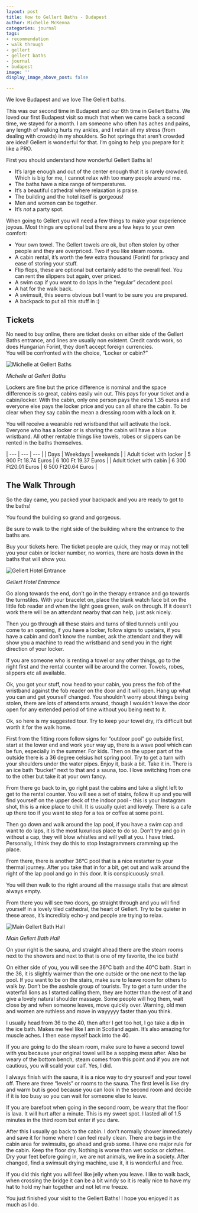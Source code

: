 ```yaml
---
layout: post
title: How to Gellert Baths - Budapest
author: Michelle McKenna
categories: journal
tags:
- recommendation
- walk through
- gellert
- gellert baths
- journal
- budapest
image: ''
display_image_above_post: false

---
```

We love Budapest and we love The Gellert baths.

This was our second time in Budapest and our 6th time in Gellert Baths. We loved our first Budapest visit so much that when we came back a second time, we stayed for a month. I am someone who often has aches and pains, any length of walking hurts my ankles, and I retain all my stress (from dealing with crowds) in my shoulders. So hot springs that aren't crowded are ideal! Gellert is wonderful for that. I’m going to help you prepare for it like a PRO.

First you should understand how wonderful Gellert Baths is!

* It’s large enough and out of the center enough that it is rarely crowded. Which is big for me, I cannot relax with too many people around me.
* The baths have a nice range of temperatures.
* It’s a beautiful cathedral where relaxation is praise.
* The building and the hotel itself is gorgeous!
* Men and women can be together.
* It’s _not_ a party spot.

When going to Gellert you will need a few things to make your experience joyous. Most things are optional but there are a few keys to your own comfort:

* Your own towel. The Gellert towels are ok, but often stolen by other people and they are overpriced. Two if you like steam rooms.
* A cabin rental, it’s worth the few extra thousand (Forint) for privacy and ease of storing your stuff.
* Flip flops, these are optional but certainly add to the overall feel. You can rent the slippers but again, over priced.
* A swim cap if you want to do laps in the “regular” decadent pool.
* A hat for the walk back.
* A swimsuit, this seems obvious but I want to be sure you are prepared.
* A backpack to put all this stuff in :)

## Tickets

No need to buy online, there are ticket desks on either side of the Gellert Baths entrance, and lines are usually non existent. Credit cards work, so does Hungarian Forint, they don’t accept foreign currencies.  
You will be confronted with the choice, “Locker or cabin?”

![Michelle at Gellert Baths](/assets/img/gellert-baths-michelle-1.jpg "Michelle at Gellert Baths")

_Michelle at Gellert Baths_

Lockers are fine but the price difference is nominal and the space difference is so great, cabins easily win out. This pays for your ticket and a cabin/locker. With the cabin, only one person pays the extra 1.35 euros and everyone else pays the locker price and you can all share the cabin. To be clear when they say cabin the mean a dressing room with a lock on it.

You will receive a wearable red wristband that will activate the lock. Everyone who has a locker or is sharing the cabin will have a blue wristband. All other rentable things like towels, robes or slippers can be rented in the baths themselves.

| --- | --- | --- |
| Days | Weekdays | weekends |
| Adult ticket with locker | 5 900 Ft 18.74 Euros | 6 100 Ft 19.37 Euros |
| Adult ticket with cabin | 6 300 Ft20.01 Euros | 6 500 Ft20.64 Euros |

## The Walk Through

So the day came, you packed your backpack and you are ready to got to the baths!

You found the building so grand and gorgeous.

Be sure to walk to the right side of the building where the entrance to the baths are.

Buy your tickets here. The ticket people are quick, they may or may not tell you your cabin or locker number, no worries, there are hosts down in the baths that will show you.

![Gellert Hotel Entrance](/assets/img/gellert-baths-entrance.jpg "Gellert Hotel Entrance")

_Gellert Hotel Entrance_

Go along towards the end, don’t go in the therapy entrance and go towards the turnstiles. With your bracelet on, place the blank watch face bit on the little fob reader and when the light goes green, walk on through. If it doesn’t work there will be an attendant nearby that can help, just ask nicely.

Then you go through all these stairs and turns of tiled tunnels until you come to an opening, if you have a locker, follow signs to upstairs, if you have a cabin and don’t know the number, ask the attendant and they will show you a machine to read the wristband and send you in the right direction of your locker.

If you are someone who is renting a towel or any other things, go to the right first and the rental counter will be around the corner. Towels, robes, slippers etc all available.

Ok, you got your stuff, now head to your cabin, you press the fob of the wristband against the fob reader on the door and it will open. Hang up what you can and get yourself changed. You shouldn’t worry about things being stolen, there are lots of attendants around, though I wouldn’t leave the door open for any extended period of time without you being next to it.

Ok, so here is my suggested tour. Try to keep your towel dry, it’s difficult but worth it for the walk home.

First from the fitting room follow signs for “outdoor pool” go outside first, start at the lower end and work your way up, there is a wave pool which can be fun, especially in the summer. For kids. Then on the upper part of the outside there is a 36 degree celsius hot spring pool. Try to get a turn with your shoulders under the water pipes. Enjoy it, bask a bit. Take it in. There is an ice bath “bucket” next to that and a sauna, too. I love switching from one to the other but take it at your own fancy.

From there go back to in, go right past the cabins and take a slight left to get to the rental counter. You will see a set of stairs, follow it up and you will find yourself on the upper deck of the indoor pool - this is your Instagram shot, this is a nice place to chill. It is usually quiet and lovely. There is a cafe up there too if you want to stop for a tea or coffee at some point.

Then go down and walk around the lap pool, if you have a swim cap and want to do laps, it is the most luxurious place to do so. Don’t try and go in without a cap, they will blow whistles and will yell at you. I have tried. Personally, I think they do this to stop Instagrammers cramming up the place.

From there, there is another 36°C pool that is a nice restarter to your thermal journey. After you take that in for a bit, get out and walk around the right of the lap pool and go in this door. It is conspicuously small.

You will then walk to the right around all the massage stalls that are almost always empty.

From there you will see two doors, go straight through and you will find yourself in a lovely tiled cathedral, the heart of Gellert. Try to be quieter in these areas, it’s incredibly echo-y and people are trying to relax.

![Main Gellert Bath Hall](/assets/img/gellert-baths-michelle-tomer-1.jpg "Main Gellert Bath Hall")

_Main Gellert Bath Hall_

On your right is the sauna, and straight ahead there are the steam rooms next to the showers and next to that is one of my favorite, the ice bath!

On either side of you, you will see the 36°C bath and the 40°C bath. Start in the 36, it is slightly warmer than the one outside or the one next to the lap pool. If you want to be on the stairs, make sure to leave room for others to walk by. Don’t be the asshole group of tourists. Try to get a turn under the waterfall lions as I started calling them, they are hotter than the rest of it and give a lovely natural shoulder massage. Some people will hog them, wait close by and when someone leaves, move quickly over. Warning, old men and women are ruthless and move in wayyyyy faster than you think.

I usually head from 36 to the 40, then after I get too hot, I go take a dip in the ice bath. Makes me feel like I am in Scotland again. It’s also amazing for muscle aches. I then ease myself back into the 40.

If you are going to do the steam room, make sure to have a second towel with you because your original towel will be a sopping mess after. Also be weary of the bottom bench, steam comes from this point and if you are not cautious, you will scald your calf. Yes, I did.

I always finish with the sauna, it is a nice way to dry yourself and your towel off. There are three “levels” or rooms to the sauna. The first level is like dry and warm but is good because you can look in the second room and decide if it is too busy so you can wait for someone else to leave.

If you are barefoot when going in the second room, be weary that the floor is lava. It will hurt after a minute. This is my sweet spot. I lasted all of 1.5 minutes in the third room but enter if you dare.

After this I usually go back to the cabin. I don’t normally shower immediately and save it for home where I can feel really clean. There are bags in the cabin area for swimsuits, go ahead and grab some. I have one major rule for the cabin. Keep the floor dry. Nothing is worse than wet socks or clothes. Dry your feet before going in, we are not animals, we live in a society. After changed, find a swimsuit drying machine, use it, it is wonderful and free.

If you did this right you will feel like jelly when you leave. I like to walk back, when crossing the bridge it can be a bit windy so it is really nice to have my hat to hold my hair together and not let me freeze.

You just finished your visit to the Gellert Baths! I hope you enjoyed it as much as I do.